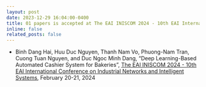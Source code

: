 ```yaml
---
layout: post
date: 2023-12-29 16:04:00-0400
title: 01 papers is accepted at The EAI INISCOM 2024 - 10th EAI International Conference on Industrial Networks and Intelligent Systems
inline: false
related_posts: false
---
```


- Binh Dang Hai, Huu Duc Nguyen, Thanh Nam Vo, Phuong-Nam Tran, Cuong Tuan Nguyen, and Duc Ngoc Minh Dang, “Deep Learning-Based Automated Cashier System for Bakeries”, <a href="https://iniscom.eai-conferences.org/2024/"> The EAI INISCOM 2024 - 10th EAI International Conference on Industrial Networks and Intelligent Systems</a>, February 20-21, 2024 